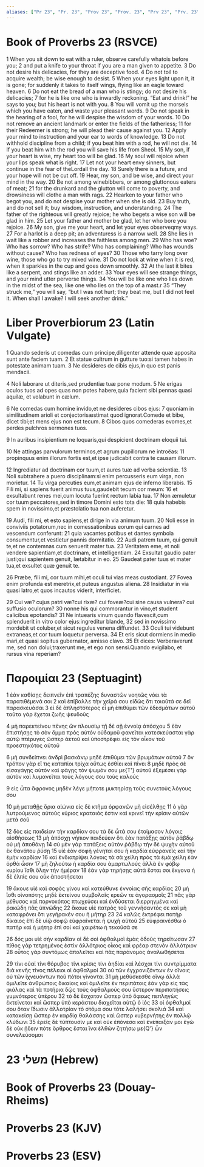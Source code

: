 ```yaml
---
aliases: ["Pr 23", "Pr. 23", "Prov 23", "Prov. 23", "Prv 23", "Prv. 23"]
---
```



# Book of Proverbs 23 (RSVCE)

1 When you sit down to eat with a ruler, observe carefully whatois before you;
2 and put a knife to your throat if you are a man given to appetite.
3 Do not desire his delicacies, for they are deceptive food.
4 Do not toil to acquire wealth; be wise enough to desist.
5 When your eyes light upon it, it is gone; for suddenly it takes to itself wings, flying like an eagle toward heaven.
6 Do not eat the bread of a man who is stingy; do not desire his delicacies;
7 for he is like one who is inwardly reckoning. “Eat and drink!” he says to you; but his heart is not with you.
8 You will vomit up the morsels which you have eaten, and waste your pleasant words.
9 Do not speak in the hearing of a fool, for he will despise the wisdom of your words.
10 Do not remove an ancient landmark or enter the fields of the fatherless;
11 for their Redeemer is strong; he will plead their cause against you.
12 Apply your mind to instruction and your ear to words of knowledge.
13 Do not withhold discipline from a child; if you beat him with a rod, he will not die.
14 If you beat him with the rod you will save his life from Sheol.
15 My son, if your heart is wise, my heart too will be glad.
16 My soul will rejoice when your lips speak what is right.
17 Let not your heart envy sinners, but continue in the fear of theLordall the day.
18 Surely there is a future, and your hope will not be cut off.
19 Hear, my son, and be wise, and direct your mind in the way.
20 Be not among winebibbers, or among gluttonous eaters of meat;
21 for the drunkard and the glutton will come to poverty, and drowsiness will clothe a man with rags.
22 Hearken to your father who begot you, and do not despise your mother when she is old.
23 Buy truth, and do not sell it; buy wisdom, instruction, and understanding.
24 The father of the righteous will greatly rejoice; he who begets a wise son will be glad in him.
25 Let your father and mother be glad, let her who bore you rejoice.
26 My son, give me your heart, and let your eyes observeqmy ways.
27 For a harlot is a deep pit; an adventuress is a narrow well.
28 She lies in wait like a robber and increases the faithless among men.
29 Who has woe? Who has sorrow? Who has strife? Who has complaining? Who has wounds without cause? Who has redness of eyes?
30 Those who tarry long over wine, those who go to try mixed wine.
31 Do not look at wine when it is red, when it sparkles in the cup and goes down smoothly.
32 At the last it bites like a serpent, and stings like an adder.
33 Your eyes will see strange things, and your mind utter perverse things.
34 You will be like one who lies down in the midst of the sea, like one who lies on the top of a mast.r
35 “They struck me,” you will say, “but I was not hurt; they beat me, but I did not feel it. When shall I awake? I will seek another drink.”


# Liber Proverbiorum 23 (Latin Vulgate)

1 Quando sederis ut comedas cum principe,diligenter attende quæ apposita sunt ante faciem tuam.
2 Et statue cultrum in gutture tuo:si tamen habes in potestate animam tuam.
3 Ne desideres de cibis ejus,in quo est panis mendacii.

4 Noli laborare ut diteris,sed prudentiæ tuæ pone modum.
5 Ne erigas oculos tuos ad opes quas non potes habere,quia facient sibi pennas quasi aquilæ, et volabunt in cælum.

6 Ne comedas cum homine invido,et ne desideres cibos ejus:
7 quoniam in similitudinem arioli et conjectorisæstimat quod ignorat.Comede et bibe, dicet tibi;et mens ejus non est tecum.
8 Cibos quos comederas evomes,et perdes pulchros sermones tuos.

9 In auribus insipientium ne loquaris,qui despicient doctrinam eloquii tui.

10 Ne attingas parvulorum terminos,et agrum pupillorum ne introëas:
11 propinquus enim illorum fortis est,et ipse judicabit contra te causam illorum.

12 Ingrediatur ad doctrinam cor tuum,et aures tuæ ad verba scientiæ.
13 Noli subtrahere a puero disciplinam:si enim percusseris eum virga, non morietur.
14 Tu virga percuties eum,et animam ejus de inferno liberabis.
15 Fili mi, si sapiens fuerit animus tuus,gaudebit tecum cor meum:
16 et exsultabunt renes mei,cum locuta fuerint rectum labia tua.
17 Non æmuletur cor tuum peccatores,sed in timore Domini esto tota die:
18 quia habebis spem in novissimo,et præstolatio tua non auferetur.

19 Audi, fili mi, et esto sapiens,et dirige in via animum tuum.
20 Noli esse in conviviis potatorum,nec in comessationibus eorum qui carnes ad vescendum conferunt:
21 quia vacantes potibus et dantes symbola consumentur,et vestietur pannis dormitatio.
22 Audi patrem tuum, qui genuit te,et ne contemnas cum senuerit mater tua.
23 Veritatem eme, et noli vendere sapientiam,et doctrinam, et intelligentiam.
24 Exsultat gaudio pater justi;qui sapientem genuit, lætabitur in eo.
25 Gaudeat pater tuus et mater tua,et exsultet quæ genuit te.

26 Præbe, fili mi, cor tuum mihi,et oculi tui vias meas custodiant.
27 Fovea enim profunda est meretrix,et puteus angustus aliena.
28 Insidiatur in via quasi latro,et quos incautos viderit, interficiet.

29 Cui væ? cujus patri væ?cui rixæ? cui foveæ?cui sine causa vulnera? cui suffusio oculorum?
30 nonne his qui commorantur in vino,et student calicibus epotandis?
31 Ne intuearis vinum quando flavescit,cum splenduerit in vitro color ejus:ingreditur blande,
32 sed in novissimo mordebit ut coluber,et sicut regulus venena diffundet.
33 Oculi tui videbunt extraneas,et cor tuum loquetur perversa.
34 Et eris sicut dormiens in medio mari,et quasi sopitus gubernator, amisso clavo.
35 Et dices: Verberaverunt me, sed non dolui;traxerunt me, et ego non sensi.Quando evigilabo, et rursus vina reperiam?


# Παροιμίαι 23 (Septuagint)

1 ἐὰν καθίσῃς δειπνεῖν ἐπὶ τραπέζης δυναστῶν νοητῶς νόει τὰ παρατιθέμενά σοι
2 καὶ ἐπίβαλλε τὴν χεῖρά σου εἰδὼς ὅτι τοιαῦτά σε δεῖ παρασκευάσαι
3 εἰ δὲ ἀπληστότερος εἶ μὴ ἐπιθύμει τῶν ἐδεσμάτων αὐτοῦ ταῦτα γὰρ ἔχεται ζωῆς ψευδοῦς

4 μὴ παρεκτείνου πένης ὢν πλουσίῳ τῇ δὲ σῇ ἐννοίᾳ ἀπόσχου
5 ἐὰν ἐπιστήσῃς τὸ σὸν ὄμμα πρὸς αὐτόν οὐδαμοῦ φανεῖται κατεσκεύασται γὰρ αὐτῷ πτέρυγες ὥσπερ ἀετοῦ καὶ ὑποστρέφει εἰς τὸν οἶκον τοῦ προεστηκότος αὐτοῦ

6 μὴ συνδείπνει ἀνδρὶ βασκάνῳ μηδὲ ἐπιθύμει τῶν βρωμάτων αὐτοῦ
7 ὃν τρόπον γὰρ εἴ τις καταπίοι τρίχα οὕτως ἐσθίει καὶ πίνει
8 μηδὲ πρὸς σὲ εἰσαγάγῃς αὐτὸν καὶ φάγῃς τὸν ψωμόν σου με{T'} αὐτοῦ ἐξεμέσει γὰρ αὐτὸν καὶ λυμανεῖται τοὺς λόγους σου τοὺς καλούς

9 εἰς ὦτα ἄφρονος μηδὲν λέγε μήποτε μυκτηρίσῃ τοὺς συνετοὺς λόγους σου

10 μὴ μεταθῇς ὅρια αἰώνια εἰς δὲ κτῆμα ὀρφανῶν μὴ εἰσέλθῃς
11 ὁ γὰρ λυτρούμενος αὐτοὺς κύριος κραταιός ἐστιν καὶ κρινεῖ τὴν κρίσιν αὐτῶν μετὰ σοῦ

12 δὸς εἰς παιδείαν τὴν καρδίαν σου τὰ δὲ ὦτά σου ἑτοίμασον λόγοις αἰσθήσεως
13 μὴ ἀπόσχῃ νήπιον παιδεύειν ὅτι ἐὰν πατάξῃς αὐτὸν ῥάβδῳ οὐ μὴ ἀποθάνῃ
14 σὺ μὲν γὰρ πατάξεις αὐτὸν ῥάβδῳ τὴν δὲ ψυχὴν αὐτοῦ ἐκ θανάτου ῥύσῃ
15 υἱέ ἐὰν σοφὴ γένηταί σου ἡ καρδία εὐφρανεῖς καὶ τὴν ἐμὴν καρδίαν
16 καὶ ἐνδιατρίψει λόγοις τὰ σὰ χείλη πρὸς τὰ ἐμὰ χείλη ἐὰν ὀρθὰ ὦσιν
17 μὴ ζηλούτω ἡ καρδία σου ἁμαρτωλούς ἀλλὰ ἐν φόβῳ κυρίου ἴσθι ὅλην τὴν ἡμέραν
18 ἐὰν γὰρ τηρήσῃς αὐτά ἔσται σοι ἔκγονα ἡ δὲ ἐλπίς σου οὐκ ἀποστήσεται

19 ἄκουε υἱέ καὶ σοφὸς γίνου καὶ κατεύθυνε ἐννοίας σῆς καρδίας
20 μὴ ἴσθι οἰνοπότης μηδὲ ἐκτείνου συμβολαῖς κρεῶν τε ἀγορασμοῖς
21 πᾶς γὰρ μέθυσος καὶ πορνοκόπος πτωχεύσει καὶ ἐνδύσεται διερρηγμένα καὶ ῥακώδη πᾶς ὑπνώδης
22 ἄκουε υἱέ πατρὸς τοῦ γεννήσαντός σε καὶ μὴ καταφρόνει ὅτι γεγήρακέν σου ἡ μήτηρ
23 
24 καλῶς ἐκτρέφει πατὴρ δίκαιος ἐπὶ δὲ υἱῷ σοφῷ εὐφραίνεται ἡ ψυχὴ αὐτοῦ
25 εὐφραινέσθω ὁ πατὴρ καὶ ἡ μήτηρ ἐπὶ σοί καὶ χαιρέτω ἡ τεκοῦσά σε

26 δός μοι υἱέ σὴν καρδίαν οἱ δὲ σοὶ ὀφθαλμοὶ ἐμὰς ὁδοὺς τηρείτωσαν
27 πίθος γὰρ τετρημένος ἐστὶν ἀλλότριος οἶκος καὶ φρέαρ στενὸν ἀλλότριον
28 οὗτος γὰρ συντόμως ἀπολεῖται καὶ πᾶς παράνομος ἀναλωθήσεται

29 τίνι οὐαί τίνι θόρυβος τίνι κρίσις τίνι ἀηδίαι καὶ λέσχαι τίνι συντρίμματα διὰ κενῆς τίνος πέλειοι οἱ ὀφθαλμοί
30 οὐ τῶν ἐγχρονιζόντων ἐν οἴνοις οὐ τῶν ἰχνευόντων ποῦ πότοι γίνονται
31 μὴ μεθύσκεσθε οἴνῳ ἀλλὰ ὁμιλεῖτε ἀνθρώποις δικαίοις καὶ ὁμιλεῖτε ἐν περιπάτοις ἐὰν γὰρ εἰς τὰς φιάλας καὶ τὰ ποτήρια δῷς τοὺς ὀφθαλμούς σου ὕστερον περιπατήσεις γυμνότερος ὑπέρου
32 τὸ δὲ ἔσχατον ὥσπερ ὑπὸ ὄφεως πεπληγὼς ἐκτείνεται καὶ ὥσπερ ὑπὸ κεράστου διαχεῖται αὐτῷ ὁ ἰός
33 οἱ ὀφθαλμοί σου ὅταν ἴδωσιν ἀλλοτρίαν τὸ στόμα σου τότε λαλήσει σκολιά
34 καὶ κατακείσῃ ὥσπερ ἐν καρδίᾳ θαλάσσης καὶ ὥσπερ κυβερνήτης ἐν πολλῷ κλύδωνι
35 ἐρεῖς δέ τύπτουσίν με καὶ οὐκ ἐπόνεσα καὶ ἐνέπαιξάν μοι ἐγὼ δὲ οὐκ ᾔδειν πότε ὄρθρος ἔσται ἵνα ἐλθὼν ζητήσω με{Q'} ὧν συνελεύσομαι


# 23 משלי (Hebrew)


# Book of Proverbs 23 (Douay-Rheims)


# Proverbs 23 (KJV)


# Proverbs 23 (ESV)

